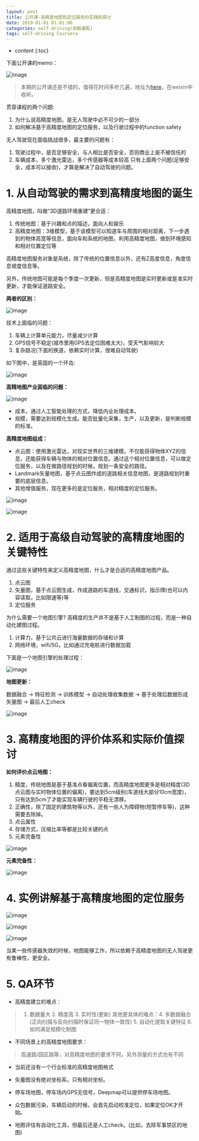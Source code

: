 ```yaml
---
layout: post
title: 公开课-高精度地图和定位服务的实践和探讨
date: 2019-01-01 01:01:00
categories: self-driving(自動運転)
tags: self-driving Coursera
---
```

* content
{:toc}

下面公开课的memo：

![image](https://user-images.githubusercontent.com/18595935/53238688-4aac7800-36dd-11e9-94a9-f958cff9e64d.png)

> 本期的公开课还是不错的，值得花时间多听几遍，地址为[here](https://apposcmf8kb5033.h5.xiaoeknow.com/content_page/eyJ0eXBlIjoxMiwicmVzb3VyY2VfdHlwZSI6NCwicmVzb3VyY2VfaWQiOiJsXzVjMzg3MDc2MDg4NzZfdGRZUEtlaDAiLCJwcm9kdWN0X2lkIjoiIiwiYXBwX2lkIjoiYXBwb1NDTWY4a2I1MDMzIiwiZXh0cmFfZGF0YSI6MH0)，在weixin中收听。

贯穿课程的两个问题:
1. 为什么说高精度地图，是无人驾驶中必不可少的一部分
2. 如何解决基于高精度地图的定位服务，以及行驶过程中的function safety

无人驾驶现在面临挑战很多，最主要的问题有：
1. 驾驶过程中，是否足够安全，与人相比是否安全，否则商业上是不被信任的
2. 车辆成本，多个激光雷达，多个传感器等成本较高
只有上面两个问题(足够安全，成本可以接收)，才算是解决了自动驾驶的问题。

# 1. 从自动驾驶的需求到高精度地图的诞生

高精度地图，叫做“3D道路环境重建”更合适：
1. 传统地图：基于兴趣和点的描述，面向人和娱乐
2. 高精度地图：3维模型，基于该模型可以知道车与周围的相对距离，下一步遇到的物体高宽等信息，面向车和系统的地图，利用高精度地图，做到环境感知和相对位置定位等

高精度地图服务对象是系统，除了传统的位置信息以外，还有Z高度信息，角度信息坡度信息等。

另外，传统地图可能是每个季度一次更新，但是高精度地图是实时更新或是准实时更新，才能保证道路安全。

**两者的区别：**

![image](https://user-images.githubusercontent.com/18595935/53238912-f229aa80-36dd-11e9-859e-4ac2a03e0972.png)

技术上面临的问题：

1. 车辆上计算单元能力，尽量减少计算
2. GPS信号不稳定(城市里用GPS去定位困难太大)，受天气影响较大
3. 复杂路况(下面的换道，依赖实时计算，很难自动驾驶)

如下图中，是英国的一个环岛:

![image](https://user-images.githubusercontent.com/18595935/53238840-c4dcfc80-36dd-11e9-83bd-fbde5341442a.png)

**高精地图产业面临的问题：**

![image](https://user-images.githubusercontent.com/18595935/53239252-eb4f6780-36de-11e9-9fc8-da9b5dca62ea.png)

- 成本，通过人工智能处理的方式，降低内业处理成本。
- 规模，需要达到规模化生成。能否批量化采集，生产，以及更新，是判断规模的标准。

**高精度地图组成：**

- 点云图：使用激光雷达，对现实世界的三维建模。不仅能获得物体XYZ的信息，还能获得车辆与物体的相对位置信息。通过这个相对位置信息，可以做定位服务，以及在做路径规划的时候，规划一条安全的路径。
- Landmark矢量地图，基于点云图作成的道路相关信息地图，是道路规划时重要的底层信息。
- 其他增值服务，现在更多的是定位服务，相对精度的定位服务。

![image](https://user-images.githubusercontent.com/18595935/53239403-497c4a80-36df-11e9-85a0-7dd1e4a08066.png)

![image](https://user-images.githubusercontent.com/18595935/53239531-9e1fc580-36df-11e9-95f8-516d927f9797.png)

# 2. 适用于高级自动驾驶的高精度地图的关键特性

通过这些关键特性来定义高精度地图，什么才是合适的高精度地图产品。

1. 点云图
2. 矢量图，基于点云图生成，作成道路的车道线，交通标识，指示牌(也可以内容读取，比如限速等)等
3. 定位服务

为什么需要一个地图引擎? 高精度的生产并不是基于人工制图的过程，而是一种自动化建图过程。

1. 计算力，基于公共云进行海量数据的存储和计算
2. 网络环境，wifi/5G，比如通过充电桩进行数据加载

下面是一个地图引擎的处理过程：

![image](https://user-images.githubusercontent.com/18595935/53239755-2aca8380-36e0-11e9-91c6-4b85849fdace.png)

**地图更新：**

数据融合 -> 特征检测 -> 训练模型 -> 自动处理收集数据 -> 基于处理后数据形成矢量图 -> 最后人工check

![image](https://user-images.githubusercontent.com/18595935/53239789-46358e80-36e0-11e9-9e5b-350744c27a3b.png)

# 3. 高精度地图的评价体系和实际价值探讨

**如何评价点云地图：**

1. 精度，传统地图是基于基准点看偏离位置，而高精度地图更多是相对精度(3D点云图与实时物体位置的偏离)，要达到5cm级别(车道线大部分10cm宽度)，只有达到5cm了才能实现车辆行驶的平稳无漂移。
2. 正确性，除了固定的建筑物等以外，还有一些人为障碍物(短暂停车等)，这种需要去除掉。
3. 点云属性
4. 存储方式，压缩比率等都是比较关键的点
5. 元素完备性

![image](https://user-images.githubusercontent.com/18595935/53240564-5cdce500-36e2-11e9-89f4-564417f9b61c.png)

**元素完备性：**

![image](https://user-images.githubusercontent.com/18595935/53240413-fce63e80-36e1-11e9-908f-ad546ff24f84.png)

# 4. 实例讲解基于高精度地图的定位服务

![image](https://user-images.githubusercontent.com/18595935/53240962-7e8a9c00-36e3-11e9-8f5e-bffe8080e4ec.png)

![image](https://user-images.githubusercontent.com/18595935/53240969-877b6d80-36e3-11e9-9a96-4370e3e25910.png)

![image](https://user-images.githubusercontent.com/18595935/53240977-8f3b1200-36e3-11e9-8784-ebd5ed8298e3.png)

当某一些传感器失效的时候，地图能够工作，所以依赖于高精度地图的无人驾驶更有鲁棒性，更安全。

# 5. QA环节

- 高精度建立的难点：
> 1. 数据量大 2. 精度高 3. 实时性(更新) 
> 其他更具体的难点：4. 多数据融合(正向扫描与反向扫描时保证同一物体一致性) 5. 自动化提取关键特征 6. 如何满足规模化制图

- 不同场景上的高精度地图要求：
> 高速路/园区路等，对高精度地图的要求不同，另外测量的方式也有不同

- 当前还没有一个行业标准的高精度地图格式

- 矢量图没有绝对坐标系，只有相对坐标。

- 停车场地图，停车场内GPS无信号，Deepmap可以提供停车场地图。

- 众包数据污染，车辆启动的时候，会首先启动校准定位，如果定位OK才开始。

- 地图评估有自动化工具，但最后还是人工check。(比如，去除军事禁区的地图)

